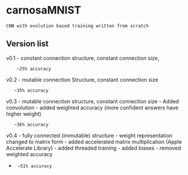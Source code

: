 # carnosaMNIST
    CNN with evolution based training written from scratch

## Version list
  v0.1 - constant connection structure, constant connection size, 

        ~25% accuracy
 
  v0.2 - mutable connection Structure, constant connection size 

       ~35% accuracy
 
  v0.3 - mutable connection structure, constant connection size
       - Added convolution
       - added weighted accuracy (more confident answers have higher weight)

       ~36% accuracy
 
   v0.4 - fully connected (immutable) structure
     - weight representation changed to matrix form
     - added accelerated matrix multiplication (Apple Accelerate Library)
     - added threaded training
     - added biases
     - removed weighted accuracy
 
 *      ~51% accuracy
